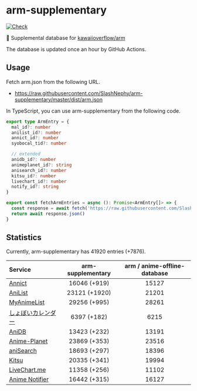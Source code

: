# arm-supplementary

[![Check](https://github.com/SlashNephy/arm-supplementary/actions/workflows/check-node.yml/badge.svg)](https://github.com/SlashNephy/arm-supplementary/actions/workflows/check-node.yml)

💊 Supplemental database for [kawaiioverflow/arm](https://github.com/kawaiioverflow/arm)

The database is updated once an hour by GitHub Actions.

## Usage

Fetch arm.json from the following URL.

- https://raw.githubusercontent.com/SlashNephy/arm-supplementary/master/dist/arm.json

In TypeScript, you can use arm-supplementary from the following code.

```TypeScript
export type ArmEntry = {
  mal_id?: number
  anilist_id?: number
  annict_id?: number
  syobocal_tid?: number

  // extended
  anidb_id?: number
  animeplanet_id?: string
  anisearch_id?: number
  kitsu_id?: number
  livechart_id?: number
  notify_id?: string
}

export const fetchArmEntries = async (): Promise<ArmEntry[]> => {
  const response = await fetch('https://raw.githubusercontent.com/SlashNephy/arm-supplementary/master/dist/arm.json')
  return await response.json()
}
```

## Statistics

Currently, arm-supplementary has 41920 entries (+7876).

| Service                                     | arm-supplementary | arm / anime-offline-database |
| :------------------------------------------ | :---------------: | :--------------------------: |
| [Annict](https://annict.com)                |   16046 (+919)    |            15127             |
| [AniList](https://anilist.co)               |   23121 (+1920)   |            21201             |
| [MyAnimeList](https://myanimelist.net)      |   29256 (+995)    |            28261             |
| [しょぼいカレンダー](https://cal.syoboi.jp) |    6397 (+182)    |             6215             |
| [AniDB](https://anidb.net)                  |   13423 (+232)    |            13191             |
| [Anime-Planet](https://anime-planet.com)    |   23869 (+353)    |            23516             |
| [aniSearch](https://anisearch.com)          |   18693 (+297)    |            18396             |
| [Kitsu](https://kitsu.io)                   |   20335 (+341)    |            19994             |
| [LiveChart.me](https://livechart.me)        |   11358 (+256)    |            11102             |
| [Anime Notifier](https://notify.moe)        |   16442 (+315)    |            16127             |
